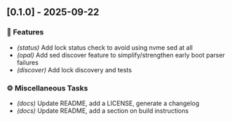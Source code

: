 ## [0.1.0] - 2025-09-22

### 🚀 Features

- *(status)* Add lock status check to avoid using nvme sed at all
- *(opal)* Add sed discover feature to simplify/strengthen early boot parser failures
- *(discover)* Add lock discovery and tests

### ⚙️ Miscellaneous Tasks

- *(docs)* Update README, add a LICENSE, generate a changelog
- *(docs)* Update README, add a section on build instructions

